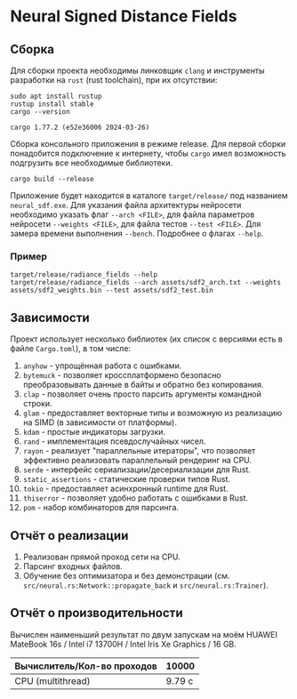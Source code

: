 # Neural Signed Distance Fields

## Сборка

Для сборки проекта необходимы линковщик `clang` и инструменты разработки на `rust` (rust toolchain), при их отсутствии:

```shell
sudo apt install rustup
rustup install stable
cargo --version
```

```output
cargo 1.77.2 (e52e36006 2024-03-26)
```

Сборка консольного приложения в режиме release. Для первой сборки понадобится подключение к интернету, чтобы `cargo` имел возможность подгрузить все необходимые библиотеки.

```shell
cargo build --release
```

Приложение будет находится в каталоге `target/release/` под названием `neural_sdf.exe`. Для указания файла архитектуры нейросети необходимо указать флаг `--arch <FILE>`, для файла параметров нейросети `--weights <FILE>`, для файла тестов `--test <FILE>`. Для замера времени выполнения `--bench`. Подробнее о флагах `--help`.

### Пример

```shell
target/release/radiance_fields --help
target/release/radiance_fields --arch assets/sdf2_arch.txt --weights assets/sdf2_weights.bin --test assets/sdf2_test.bin
```

## Зависимости

Проект использует несколько библиотек (их список с версиями есть в файле `Cargo.toml`), в том числе:

1. `anyhow` - упрощённая работа с ошибками.
2. `bytemuck` - позволяет кроссплатформено безопасно преобразовывать данные в байты и обратно без копирования.
3. `clap` - позволяет очень просто парсить аргументы командной строки.
4. `glam` - предоставляет векторные типы и возможную из реализацию на SIMD (в зависимости от платформы).
5. `kdam` - простые индикаторы загрузки.
6. `rand` - имплементация псевдослучайных чисел.
7. `rayon` - реализует "параллельные итераторы", что позволяет эффективно реализовать параллельный рендеринг на CPU.
8. `serde` - интерфейс сериализации/десериализации для Rust.
9. `static_assertions` - статические проверки типов Rust.
10. `tokio` - предоставляет асинхронный runtime для Rust.
11. `thiserror` - позволяет удобно работать с ошибками в Rust.
12. `pom` - набор комбинаторов для парсинга.

## Отчёт о реализации

1. Реализован прямой проход сети на CPU.
2. Парсинг входных файлов.
3. Обучение без оптимизатора и без демонстрации (см. `src/neural.rs:Network::propagate_back` и `src/neural.rs:Trainer`).

## Отчёт о производительности

Вычислен наименьший результат по двум запускам на моём HUAWEI MateBook 16s / Intel i7 13700H / Intel Iris Xe Graphics / 16 GB.

| Вычислитель/Кол-во проходов | 10000  |
| --------------------------- | ------ |
| CPU (multithread)           | 9.79 с |
